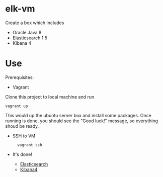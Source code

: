 elk-vm
===================

Create a box which includes
* Oracle Java 8
* Elasticsearch 1.5
* Kibana 4

Use
===

Prerequisites:

* Vagrant

Clone this project to local machine and run

    vagrant up

This would up the ubuntu server box and install some packages. Once running is done, you should see the "Good luck!" message, so everything shoud be ready. 

* SSH to VM

		vagrant ssh

* It's done!
  * [Elasticsearch](http://192.168.100.48:9200)
  * [Kibana4](http://192.168.100.48:5601/)
